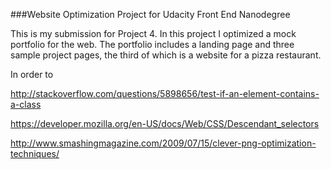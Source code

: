 ###Website Optimization Project for Udacity Front End Nanodegree

This is my submission for Project 4.  In this project I optimized a mock portfolio
for the web.  The portfolio includes a landing page and three sample project pages, 
the third of which is a website for a pizza restaurant.  

In order to 


http://stackoverflow.com/questions/5898656/test-if-an-element-contains-a-class

https://developer.mozilla.org/en-US/docs/Web/CSS/Descendant_selectors

http://www.smashingmagazine.com/2009/07/15/clever-png-optimization-techniques/
